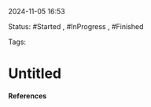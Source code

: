 
2024-11-05 16:53

Status: #Started , #InProgress , #Finished 

Tags:

# Untitled





#### References
